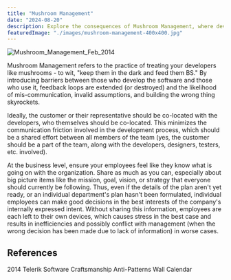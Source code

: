 ```yaml
---
title: "Mushroom Management"
date: "2024-08-20"
description: Explore the consequences of Mushroom Management, where developers are kept in the dark and fed misinformation. Understand the importance of transparency and communication for effective project management."
featuredImage: "./images/mushroom-management-400x400.jpg"
---
```


![Mushroom_Management_Feb_2014](images/mushroom-management-400x400.jpg)

Mushroom Management refers to the practice of treating your developers like mushrooms - to wit, "keep them in the dark and feed them BS." By introducing barriers between those who develop the software and those who use it, feedback loops are extended (or destroyed) and the likelihood of mis-communication, invalid assumptions, and building the wrong thing skyrockets.

Ideally, the customer or their representative should be co-located with the developers, who themselves should be co-located. This minimizes the communication friction involved in the development process, which should be a shared effort between all members of the team (yes, the customer should be a part of the team, along with the developers, designers, testers, etc. involved).

At the business level, ensure your employees feel like they know what is going on with the organization. Share as much as you can, especially about big picture items like the mission, goal, vision, or strategy that everyone should currently be following. Thus, even if the details of the plan aren't yet ready, or an individual department's plan hasn't been formulated, individual employees can make good decisions in the best interests of the company's internally expressed intent. Without sharing this information, employees are each left to their own devices, which causes stress in the best case and results in inefficiencies and possibly conflict with management (when the wrong decision has been made due to lack of information) in worse cases.

## References

2014 Telerik Software Craftsmanship Anti-Patterns Wall Calendar
